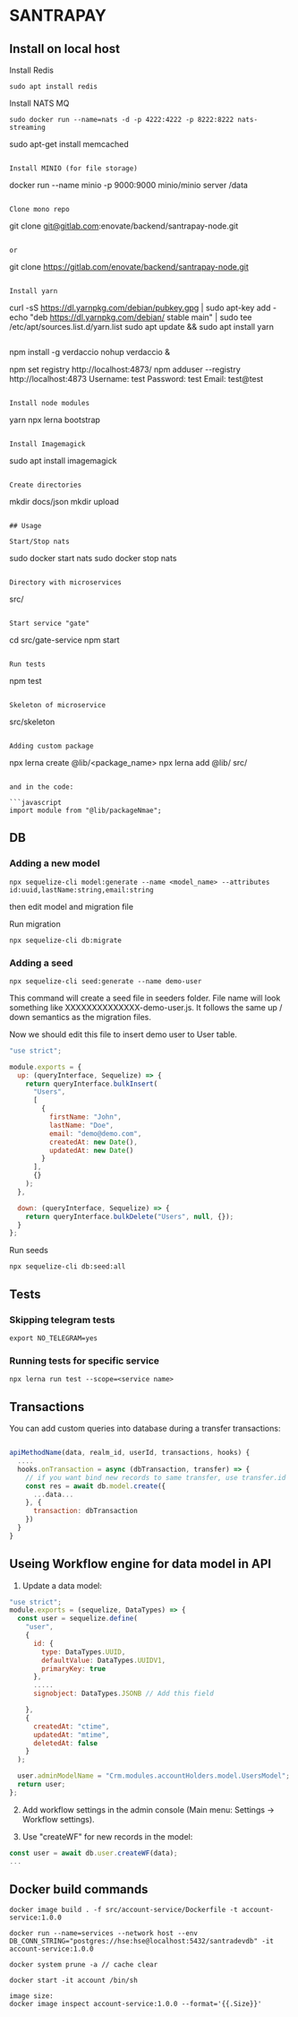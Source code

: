 # SANTRAPAY

## Install on local host

Install Redis

```
sudo apt install redis
```

Install NATS MQ

```
sudo docker run --name=nats -d -p 4222:4222 -p 8222:8222 nats-streaming
```

sudo apt-get install memcached
```

Install MINIO (for file storage)

```
docker run --name minio -p 9000:9000 minio/minio server /data
```

Clone mono repo

```
git clone git@gitlab.com:enovate/backend/santrapay-node.git
```

or

```
git clone https://gitlab.com/enovate/backend/santrapay-node.git
```

Install yarn

```
curl -sS https://dl.yarnpkg.com/debian/pubkey.gpg | sudo apt-key add -
echo "deb https://dl.yarnpkg.com/debian/ stable main" | sudo tee /etc/apt/sources.list.d/yarn.list
sudo apt update && sudo apt install yarn
```

```
npm install -g verdaccio
nohup verdaccio &

npm set registry http://localhost:4873/
npm adduser --registry http://localhost:4873
Username: test
Password: test
Email: test@test
```

Install node modules

```
yarn
npx lerna bootstrap
```

Install Imagemagick

```
sudo apt install imagemagick
```

Create directories

```
mkdir docs/json
mkdir upload
```

## Usage

Start/Stop nats

```
sudo docker start nats
sudo docker stop nats
```

Directory with microservices

```
src/
```

Start service "gate"

```
cd src/gate-service
npm start
```

Run tests

```
npm test
```

Skeleton of microservice

```
src/skeleton
```

Adding custom package

```
npx lerna create @lib/<package_name>
npx lerna add @lib/<package name> src/<service name>
```

and in the code:

```javascript
import module from "@lib/packageNmae";
```

## DB

### Adding a new model

```
npx sequelize-cli model:generate --name <model_name> --attributes id:uuid,lastName:string,email:string
```

then edit model and migration file

Run migration

```
npx sequelize-cli db:migrate
```

### Adding a seed

```
npx sequelize-cli seed:generate --name demo-user
```

This command will create a seed file in seeders folder. File name will look something like XXXXXXXXXXXXXX-demo-user.js. It follows the same up / down semantics as the migration files.

Now we should edit this file to insert demo user to User table.

```javascript
"use strict";

module.exports = {
  up: (queryInterface, Sequelize) => {
    return queryInterface.bulkInsert(
      "Users",
      [
        {
          firstName: "John",
          lastName: "Doe",
          email: "demo@demo.com",
          createdAt: new Date(),
          updatedAt: new Date()
        }
      ],
      {}
    );
  },

  down: (queryInterface, Sequelize) => {
    return queryInterface.bulkDelete("Users", null, {});
  }
};
```

Run seeds

```
npx sequelize-cli db:seed:all
```

## Tests

### Skipping telegram tests

```
export NO_TELEGRAM=yes
```

### Running tests for specific service

```
npx lerna run test --scope=<service name>
```

## Transactions

You can add custom queries into database during a transfer transactions:

```javascript

apiMethodName(data, realm_id, userId, transactions, hooks) {
  ....
  hooks.onTransaction = async (dbTransaction, transfer) => {
    // if you want bind new records to same transfer, use transfer.id
    const res = await db.model.create({
      ...data...
    }, {
      transaction: dbTransaction
    })
  }
}

```

## Useing Workflow engine for data model in API

1. Update a data model:

```javascript
"use strict";
module.exports = (sequelize, DataTypes) => {
  const user = sequelize.define(
    "user",
    {
      id: {
        type: DataTypes.UUID,
        defaultValue: DataTypes.UUIDV1,
        primaryKey: true
      },
      .....
      signobject: DataTypes.JSONB // Add this field

    },
    {
      createdAt: "ctime",
      updatedAt: "mtime",
      deletedAt: false
    }
  );

  user.adminModelName = "Crm.modules.accountHolders.model.UsersModel"; // Model name in the admin
  return user;
};

```

2. Add workflow settings in the admin console (Main menu: Settings -> Workflow settings).

3. Use "createWF" for new records in the model:

```javascript
const user = await db.user.createWF(data);
...
```

## Docker build commands

```
docker image build . -f src/account-service/Dockerfile -t account-service:1.0.0

docker run --name=services --network host --env DB_CONN_STRING="postgres://hse:hse@localhost:5432/santradevdb" -it account-service:1.0.0

docker system prune -a // cache clear

docker start -it account /bin/sh

image size:
docker image inspect account-service:1.0.0 --format='{{.Size}}'
```
